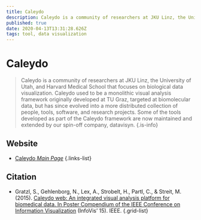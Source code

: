 ```yaml
---
title: Caleydo
description: Caleydo is a community of researchers at JKU Linz, the University of Utah, and Harvard Medical School that focuses on biological data visualization.
published: true
date: 2020-04-13T13:31:28.626Z
tags: tool, data visualization
---
```


# Caleydo

> Caleydo is a community of researchers at JKU Linz, the University of Utah, and Harvard Medical School that focuses on biological data visualization. Caleydo used to be a monolithic visual analysis framework originally developed at TU Graz, targeted at biomolecular data, but has since evolved into a more distributed collection of people, tools, software, and research projects. Some of the tools developed as part of the Caleydo framework are now maintained and extended by our spin-off company, datavisyn.
{.is-info}



## Website

- [Caleydo *Main Page*](http://caleydo.org/)
{.links-list}

## Citation

- Gratzl, S., Gehlenborg, N., Lex, A., Strobelt, H., Partl, C., & Streit, M. (2015). [Caleydo web: An integrated visual analysis platform for biomedical data. In Poster Compendium of the IEEE Conference on Information Visualization](http://caleydo.gehlenborg.com/posters/2015_infovis_caleydo-web_abstract.pdf) (InfoVis’ 15). IEEE.
{.grid-list}